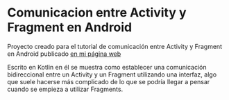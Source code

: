 # Comunicacion entre Activity y Fragment en Android

Proyecto creado para el tutorial de comunicación entre Activity y Fragment en Android publicado  [en mi página web](https://alberto.mendezcabrera.com/comunicacion-bidireccional-entre-fragment-y-activity-en-android/)

Escrito en Kotlin en él se muestra como establecer una comunicación bidireccional entre un Activity y un Fragment utilizando una interfaz, algo que suele hacerse más complicado de lo que se podría llegar a pensar cuando se empieza a utilizar Fragments.
